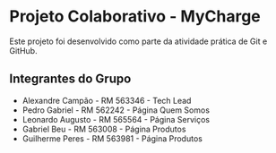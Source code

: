 # Projeto Colaborativo - MyCharge
Este projeto foi desenvolvido como parte da atividade prática de Git e GitHub.
## Integrantes do Grupo
- Alexandre Campão - RM 563346 - Tech Lead
- Pedro Gabriel - RM 562242 - Página Quem Somos
- Leonardo Augusto - RM 565564 - Página Serviços
- Gabriel Beu - RM 563008 - Página Produtos
- Guilherme Peres - RM 563981 - Página Produtos
